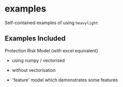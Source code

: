 # examples

Self-contained examples of using `heavylight`

## Examples Included

Protection Risk Model (with excel equivalent)

- using numpy / vectorised

- without vectorisation

- 'feature' model which demonstrates some features

